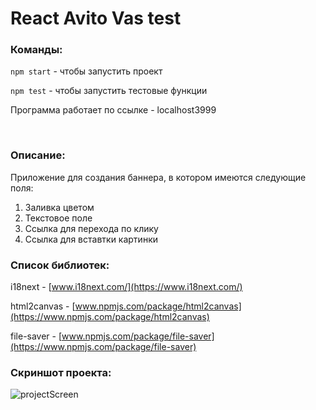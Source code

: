 # React Avito Vas test 

### Команды:

`npm start` - чтобы запустить проект

`npm test` - чтобы запустить тестовые функции

Программа работает по ссылке - localhost3999

<br/>

### Описание: 

Приложение для создания баннера, в котором имеются следующие поля:
1. Заливка цветом
2. Текстовое поле
3. Ссылка для перехода по клику
4. Ссылка для вставтки картинки

### Список библиотек: 

i18next - [www.i18next.com/](https://www.i18next.com/)

html2canvas - [www.npmjs.com/package/html2canvas](https://www.npmjs.com/package/html2canvas)

file-saver - [www.npmjs.com/package/file-saver](https://www.npmjs.com/package/file-saver)

### Скриншот проекта:

![projectScreen](https://sun9-33.userapi.com/impf/U4j8banGmMmvnhbaNUtR6kQjrJGGA2fRGIrD1g/mUSlSbDvuUc.jpg?size=958x520&quality=96&proxy=1&sign=31875583a51b5994409b63569878c42e)
